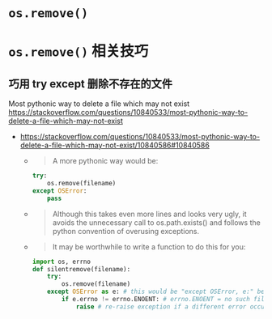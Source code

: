 
# `os.remove()`

# `os.remove()` 相关技巧

## 巧用 try except 删除不存在的文件

Most pythonic way to delete a file which may not exist https://stackoverflow.com/questions/10840533/most-pythonic-way-to-delete-a-file-which-may-not-exist
- https://stackoverflow.com/questions/10840533/most-pythonic-way-to-delete-a-file-which-may-not-exist/10840586#10840586
  * > A more pythonic way would be:
    ```py
    try:
        os.remove(filename)
    except OSError:
        pass
    ```
  * > Although this takes even more lines and looks very ugly, it avoids the unnecessary call to os.path.exists() and follows the python convention of overusing exceptions.
  * > It may be worthwhile to write a function to do this for you:
    ```py
    import os, errno
    def silentremove(filename):
        try:
            os.remove(filename)
        except OSError as e: # this would be "except OSError, e:" before Python 2.6
            if e.errno != errno.ENOENT: # errno.ENOENT = no such file or directory
                raise # re-raise exception if a different error occurred
    ```
